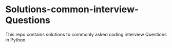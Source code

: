 # Solutions-common-interview-Questions
This repo contains solutions to commonly asked coding interview Questions in Python
